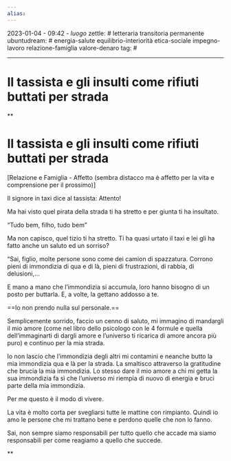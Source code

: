 ```yaml
---
alias: 
---
```

2023-01-04 - 09:42 - *luogo*
zettle: # letteraria transitoria permanente
ubuntudream: # energia-salute equilibrio-interiorità etica-sociale impegno-lavoro relazione-famiglia valore-denaro 
tag: #

---
# Il tassista e gli insulti come rifiuti buttati per strada

**

# Il tassista e gli insulti come rifiuti buttati per strada

[Relazione e Famiglia - Affetto (sembra distacco ma è affetto per la vita e comprensione per il prossimo)]

Il signore in taxi dice al tassista: Attento!

Ma hai visto quel pirata della strada ti ha stretto e per giunta ti ha insultato.

“Tudo bem, filho, tudo bem”

Ma non capisco, quel tizio ti ha stretto. Ti ha quasi urtato il taxi e lei gli ha fatto anche un saluto ed un sorriso?

“Sai, figlio, molte persone sono come dei camion di spazzatura. Corrono pieni di immondizia di qua e di là, pieni di frustrazioni, di rabbia, di delusioni,...

E mano a mano che l’immondizia si accumula, loro hanno bisogno di un posto per buttarla. E, a volte, la gettano addosso a te.

  

==Io non prendo nulla sul personale.==

Semplicemente sorrido, faccio un cenno di saluto, mi immagino di mandargli il mio amore (come nel libro dello psicologo con le 4 formule e quella dell’immaginarti di dargli amore e l’universo ti ricarica di amore ancora più puro) e continuo per la mia strada.

  

Io non lascio che l’immondizia degli altri mi contamini e neanche butto la mia immondizia qua e là per la strada. La smaltisco attraverso la gratitudine che brucia la mia immondizia. Lo stesso dare il mio amore a chi mi getta la sua immondizia fa sì che l’universo mi riempia di nuovo di energia e bruci parte della mia immondizia.

  

Per me questo è il modo di vivere.

La vita è molto corta per svegliarsi tutte le mattine con rimpianto. Quindi io amo le persone che mi trattano bene e perdono quelle che non lo fanno.

  

Sai, non sempre siamo responsabili per tutto quello che accade ma siamo responsabili per come reagiamo a quello che succede.

**